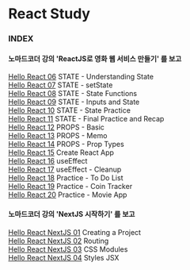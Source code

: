 # React Study

### INDEX

#### 노마드코더 강의 'ReactJS로 영화 웹 서비스 만들기' 를 보고

[Hello React 06](https://github.com/oh29oh29/react-study/tree/master/hello-react-06) STATE - Understanding State  
[Hello React 07](https://github.com/oh29oh29/react-study/tree/master/hello-react-07) STATE - setState  
[Hello React 08](https://github.com/oh29oh29/react-study/tree/master/hello-react-08) STATE - State Functions  
[Hello React 09](https://github.com/oh29oh29/react-study/tree/master/hello-react-09) STATE - Inputs and State  
[Hello React 10](https://github.com/oh29oh29/react-study/tree/master/hello-react-10) STATE - State Practice  
[Hello React 11](https://github.com/oh29oh29/react-study/tree/master/hello-react-11) STATE - Final Practice and Recap  
[Hello React 12](https://github.com/oh29oh29/react-study/tree/master/hello-react-12) PROPS - Basic  
[Hello React 13](https://github.com/oh29oh29/react-study/tree/master/hello-react-13) PROPS - Memo  
[Hello React 14](https://github.com/oh29oh29/react-study/tree/master/hello-react-14) PROPS - Prop Types  
[Hello React 15](https://github.com/oh29oh29/react-study/tree/master/hello-react-15) Create React App  
[Hello React 16](https://github.com/oh29oh29/react-study/tree/master/hello-react-16) useEffect  
[Hello React 17](https://github.com/oh29oh29/react-study/tree/master/hello-react-17) useEffect - Cleanup  
[Hello React 18](https://github.com/oh29oh29/react-study/tree/master/hello-react-18) Practice - To Do List  
[Hello React 19](https://github.com/oh29oh29/react-study/tree/master/hello-react-19) Practice - Coin Tracker  
[Hello React 20](https://github.com/oh29oh29/react-study/tree/master/hello-react-20) Practice - Movie App  

#### 노마드코더 강의 'NextJS 시작하기' 를 보고

[Hello React NextJS 01](https://github.com/oh29oh29/react-study/tree/master/hello-react-nextjs-01) Creating a Project  
[Hello React NextJS 02](https://github.com/oh29oh29/react-study/tree/master/hello-react-nextjs-02) Routing  
[Hello React NextJS 03](https://github.com/oh29oh29/react-study/tree/master/hello-react-nextjs-03) CSS Modules  
[Hello React NextJS 04](https://github.com/oh29oh29/react-study/tree/master/hello-react-nextjs-04) Styles JSX  
